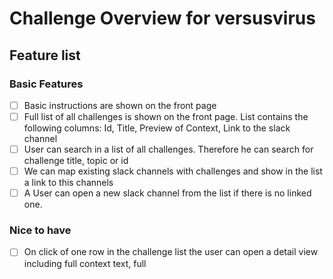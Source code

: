 # Challenge Overview for versusvirus

## Feature list

### Basic Features
- [ ] Basic instructions are shown on the front page
- [ ] Full list of all challenges is shown on the front page. List contains the following columns: Id, Title, Preview of Context, Link to the slack channel
- [ ] User can search in a list of all challenges. Therefore he can search for challenge title, topic or id
- [ ] We can map existing slack channels with challenges and show in the list a link to this channels
- [ ] A User can open a new slack channel from the list if there is no linked one.

### Nice to have
- [ ] On click of one row in the challenge list the user can open a detail view including full context text, full
